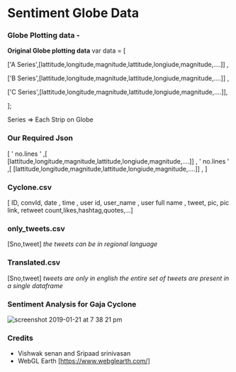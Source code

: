 # Sentiment Globe Data

### Globe Plotting data - 

**Original Globe plotting data**
var data = [ 

['A Series',[lattitude,longitude,magnitude,lattitude,longiude,magnitude,....]] , 

['B Series',[lattitude,longitude,magnitude,lattitude,longiude,magnitude,....]] ,

['C Series',[lattitude,longitude,magnitude,lattitude,longiude,magnitude,....]],

];

Series => Each Strip on Globe

### Our Required Json 
[ ' no.lines ' ,[ [lattitude,longitude,magnitude,lattitude,longiude,magnitude,....]] ,
' no.lines ' ,[ [lattitude,longitude,magnitude,lattitude,longiude,magnitude,....]] ,
]

### Cyclone.csv 
[ ID, convId, date , time , user id, user_name , user full name , tweet, pic, pic link, retweet count,likes,hashtag,quotes,...]

### only_tweets.csv
[Sno,tweet]
          *the tweets can be in regional language*
          
### Translated.csv          
[Sno,tweet]
           *tweets are only in english*
           *the entire set of tweets are present in a single dataframe*
### Sentiment Analysis for Gaja Cyclone
![screenshot 2019-01-21 at 7 38 21 pm](https://user-images.githubusercontent.com/27012182/51481513-0b2afd00-1dba-11e9-95a9-35ef24d15566.png)

### Credits 
- Vishwak senan and Sripaad srinivasan
- WebGL Earth [https://www.webglearth.com/] 


